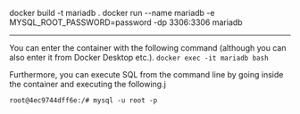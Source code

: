 docker build -t mariadb .
docker run --name mariadb -e MYSQL_ROOT_PASSWORD=password -dp 3306:3306 mariadb

---

You can enter the container with the following command (although you can also enter it from Docker Desktop etc.).
`docker exec -it mariadb bash`

Furthermore, you can execute SQL from the command line by going inside the container and executing the following.j

`root@4ec9744dff6e:/# mysql -u root -p`
